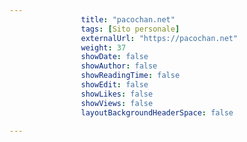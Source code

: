 ---
                title: "pacochan.net"
                tags: [Sito personale]
                externalUrl: "https://pacochan.net"
                weight: 37
                showDate: false
                showAuthor: false
                showReadingTime: false
                showEdit: false
                showLikes: false
                showViews: false
                layoutBackgroundHeaderSpace: false
                ---

